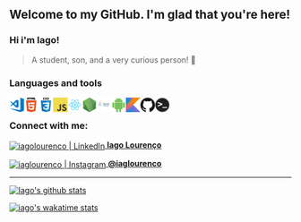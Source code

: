 ##  Welcome to my GitHub. I'm glad that you're here! 
### Hi i'm Iago! 
> A student, son, and a very curious person! 🧐 

### Languages and tools

<img align="left" alt="Visual Studio Code" width="26px" src="https://raw.githubusercontent.com/github/explore/main/topics/visual-studio-code/visual-studio-code.png" />
<img align="left" alt="HTML5" width="26px" src="https://raw.githubusercontent.com/github/explore/main/topics/html/html.png" />
<img align="left" alt="CSS3" width="26px" src="https://raw.githubusercontent.com/github/explore/main/topics/css/css.png" />
<img align="left" alt="JavaScript" width="26px" src="https://raw.githubusercontent.com/github/explore/main/topics/javascript/javascript.png" />
<img align="left" alt="React" width="26px" src="https://raw.githubusercontent.com/github/explore/main/topics/react/react.png" />
<img align="left" alt="Node.js" width="26px" src="https://raw.githubusercontent.com/github/explore/main/topics/nodejs/nodejs.png" />
<img align="left" alt="Java" width="26px" src="https://raw.githubusercontent.com/github/explore/main/topics/java/java.png" />
<img align="left" alt="Android" width="26px" src="https://raw.githubusercontent.com/github/explore/main/topics/android/android.png" />
<img align="left" alt="Kotlin" width="26px" src="https://raw.githubusercontent.com/github/explore/main/topics/kotlin/kotlin.png" />
<img align="left" alt="GitHub" width="26px" src="https://raw.githubusercontent.com/github/explore/78df643247d429f6cc873026c0622819ad797942/topics/github/github.png" />
<img align="left" alt="Terminal" width="26px" src="https://raw.githubusercontent.com/github/explore/main/topics/terminal/terminal.png" />

<br/>

### Connect with me:
  [<img align="center" alt="iagolourenco | LinkedIn" width="22px" src="https://image.flaticon.com/icons/png/512/174/174857.png" /> **Iago Lourenço**][linkedin] 
  
  [<img align="center" alt="iaglourenco | Instagram" width="22px" src="https://image.flaticon.com/icons/png/512/174/174855.png" /> **@iaglourenco**][instagram]

---

  [![Iago's github stats](https://github-readme-stats.vercel.app/api?username=iaglourenco&show_icons=true&count_private=true)][profile]

  [![iago's wakatime stats](https://github-readme-stats.vercel.app/api/wakatime?username=iaglourenco)][profile]

[profile]: https://github.com/iaglourenco
[instagram]: https://instagram.com/iaglourenco
[linkedin]: https://linkedin.com/in/iagolourenco
